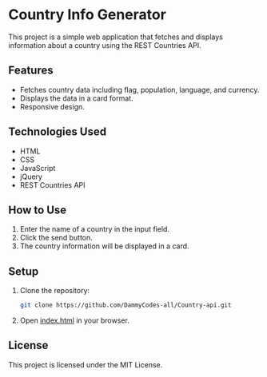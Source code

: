 # Country Info Generator

This project is a simple web application that fetches and displays information about a country using the REST Countries API.

## Features

- Fetches country data including flag, population, language, and currency.
- Displays the data in a card format.
- Responsive design.

## Technologies Used

- HTML
- CSS
- JavaScript
- jQuery
- REST Countries API

## How to Use

1. Enter the name of a country in the input field.
2. Click the send button.
3. The country information will be displayed in a card.

## Setup

1. Clone the repository:
    ```sh
    git clone https://github.com/DammyCodes-all/Country-api.git
    ```
2. Open [index.html](http://_vscodecontentref_/0) in your browser.

## License

This project is licensed under the MIT License.